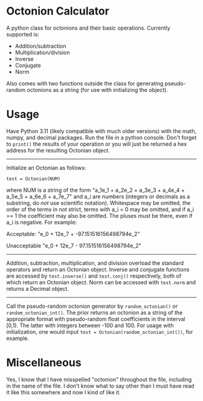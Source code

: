 # Octonion Calculator
A python class for octonions and their basic operations. Currently supported is:
* Addition/subtraction
* Multiplication/division
* Inverse
* Conjugate
* Norm

Also comes with two functions outside the class for generating pseudo-random octonions as a string (for use with initializing the object).

# Usage
Have Python 3.11 (likely compatible with much older versions) with the math, numpy, and decimal packages.
Run the file in a python console. Don't forget to ``print()`` the results of your operation or you will just be returned a hex address for the resulting Octonian object.

---

Initialize an Octonian as follows:

``test = Octonian(NUM)``

where NUM is a string of the form "a_1e_1 + a_2e_2 + a_3e_3 + a_4e_4 + a_5e_5 + a_6e_6 + a_7e_7" and a_i are numbers (integers or decimals as a substring, do *not* use scientific notation). Whitespace may be omitted, the order of the terms in not strict, terms with a_i = 0 may be omitted, and if a_i == 1 the coefficient may also be omitted. The pluses *must* be there, even if a_i is negative. For example:

Acceptable: "e_0 + 12e_7 + -97.151516156498794e_2"

Unacceptable "e_0 + 12e_7 - 97.151516156498794e_2"

---

Addition, subtraction, multiplication, and division overload the standard operators and return an Octonian object. Inverse and conjugate functions are accessed by ``test.inverse()`` and ``test.conj()`` respectively, both of which return an Octonian object. Norm can be accessed with ``test.norm`` and returns a Decimal object.

---

Call the pseudo-random octonion generator by ``random_octonian()`` or ``random_octonian_int()``. The prior returns an octonion as a string of the appropriate format with pseudo-random float coefficients in the interval [0,1). The latter with integers between -100 and 100. For usage with initialization, one would input ``test = Octonian(random_octonian_int())``, for example.

# Miscellaneous
Yes, I know that I have misspelled "octonion" throughout the file, including in the name of the file. I don't know what to say other than I must have read it like this somewhere and now I kind of like it.
